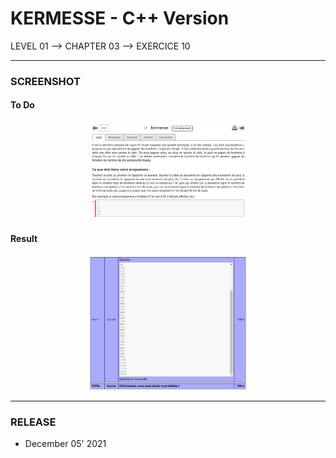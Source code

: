 # KERMESSE - C++ Version
LEVEL 01 --> CHAPTER 03 --> EXERCICE 10

---
### **SCREENSHOT**

#### To Do
<div align="center">
    <img
        src="https://github.com/Ayckinn/CPP/blob/main/FRANCE_IOI/LEVEL_01/Chapter_03/10_kermesse/kermesse.png"
        alt="DEMO"
        style="width:50%">
</div>

#### Result
<div align="center">
    <img
        src="https://github.com/Ayckinn/CPP/blob/main/FRANCE_IOI/LEVEL_01/Chapter_03/10_kermesse/result.png"
        alt="DEMO"
        style="width:50%">
</div>

---
### **RELEASE**

- December 05' 2021